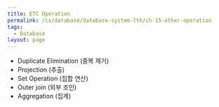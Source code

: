 ```yaml
---
title: ETC Operation
permalink: /cs/database/database-system-7th/ch-15-other-operation
tags:
  - Database
layout: page
---
```


- Duplicate Elimination (중복 제거)
- Projection (추출)
- Set Operation (집합 연산)
- Outer join (외부 조인)
- Aggregation (집계)


